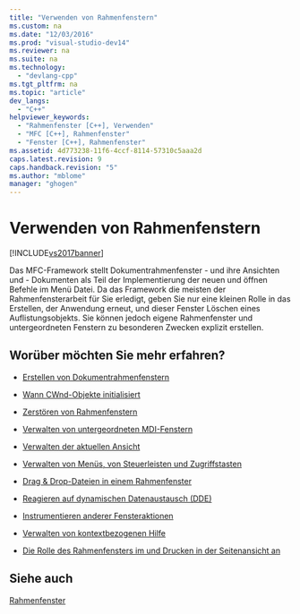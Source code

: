 ```yaml
---
title: "Verwenden von Rahmenfenstern"
ms.custom: na
ms.date: "12/03/2016"
ms.prod: "visual-studio-dev14"
ms.reviewer: na
ms.suite: na
ms.technology: 
  - "devlang-cpp"
ms.tgt_pltfrm: na
ms.topic: "article"
dev_langs: 
  - "C++"
helpviewer_keywords: 
  - "Rahmenfenster [C++], Verwenden"
  - "MFC [C++], Rahmenfenster"
  - "Fenster [C++], Rahmenfenster"
ms.assetid: 4d773238-11f6-4ccf-8114-57310c5aaa2d
caps.latest.revision: 9
caps.handback.revision: "5"
ms.author: "mblome"
manager: "ghogen"
---
```

# Verwenden von Rahmenfenstern
[!INCLUDE[vs2017banner](../assembler/inline/includes/vs2017banner.md)]

Das MFC\-Framework stellt Dokumentrahmenfenster \- und ihre Ansichten und \- Dokumenten als Teil der Implementierung der neuen und öffnen Befehle im Menü Datei.  Da das Framework die meisten der Rahmenfensterarbeit für Sie erledigt, geben Sie nur eine kleinen Rolle in das Erstellen, der Anwendung erneut, und dieser Fenster Löschen eines Auflistungsobjekts.  Sie können jedoch eigene Rahmenfenster und untergeordneten Fenstern zu besonderen Zwecken explizit erstellen.  
  
## Worüber möchten Sie mehr erfahren?  
  
-   [Erstellen von Dokumentrahmenfenstern](../mfc/creating-document-frame-windows.md)  
  
-   [Wann CWnd\-Objekte initialisiert](../mfc/when-to-initialize-cwnd-objects.md)  
  
-   [Zerstören von Rahmenfenstern](../mfc/destroying-frame-windows.md)  
  
-   [Verwalten von untergeordneten MDI\-Fenstern](../mfc/managing-mdi-child-windows.md)  
  
-   [Verwalten der aktuellen Ansicht](../mfc/managing-the-current-view.md)  
  
-   [Verwalten von Menüs, von Steuerleisten und Zugriffstasten](../mfc/managing-menus-control-bars-and-accelerators.md)  
  
-   [Drag & Drop\-Dateien in einem Rahmenfenster](../mfc/dragging-and-dropping-files-in-a-frame-window.md)  
  
-   [Reagieren auf dynamischen Datenaustausch \(DDE\)](../mfc/responding-to-dynamic-data-exchange-dde.md)  
  
-   [Instrumentieren anderer Fensteraktionen](../mfc/orchestrating-other-window-actions.md)  
  
-   [Verwalten von kontextbezogenen Hilfe](../mfc/orchestrating-other-window-actions.md)  
  
-   [Die Rolle des Rahmenfensters im und Drucken in der Seitenansicht an](../mfc/orchestrating-other-window-actions.md)  
  
## Siehe auch  
 [Rahmenfenster](../mfc/frame-windows.md)